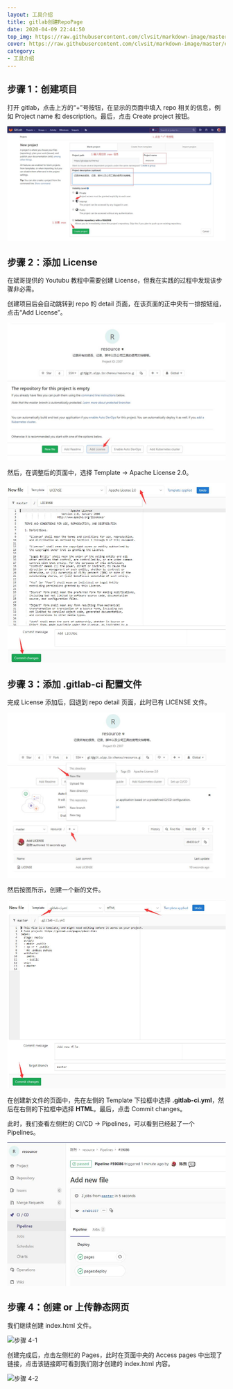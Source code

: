 ```yaml
---
layout: 工具介绍
title: gitlab创建RepoPage
date: 2020-04-09 22:44:50
top_img: https://raw.githubusercontent.com/clvsit/markdown-image/master/eigen/tools/20200409231825.jpg
cover: https://raw.githubusercontent.com/clvsit/markdown-image/master/eigen/tools/20200409231825.jpg
category:
- 工具介绍
---
```


## 步骤 1：创建项目
打开 gitlab，点击上方的“+”号按钮，在显示的页面中填入 repo 相关的信息，例如 Project name 和 description。最后，点击 Create project 按钮。

![步骤 1](https://raw.githubusercontent.com/clvsit/markdown-image/master/eigen/tools/20200409231825.jpg)

## 步骤 2：添加 License
在斌哥提供的 Youtubu 教程中需要创建 License，但我在实践的过程中发现该步骤非必需。

创建项目后会自动跳转到 repo 的 detail 页面，在该页面的正中央有一排按钮组，点击“Add License”。

![步骤 2-1](https://raw.githubusercontent.com/clvsit/markdown-image/master/eigen/tools/20200409232146.jpg)

然后，在调整后的页面中，选择 Template -> Apache License 2.0。

![步骤 2-1](https://raw.githubusercontent.com/clvsit/markdown-image/master/eigen/tools/20200409232614.jpg)

## 步骤 3：添加 .gitlab-ci 配置文件
完成 License 添加后，回退到 repo detail 页面，此时已有 LICENSE 文件。

![步骤 3-1](https://raw.githubusercontent.com/clvsit/markdown-image/master/eigen/tools/20200409232824.jpg)

然后按图所示，创建一个新的文件。

![步骤 3-2](https://raw.githubusercontent.com/clvsit/markdown-image/master/eigen/tools/20200409232928.jpg)

在创建新文件的页面中，先在左侧的 Template 下拉框中选择 **.gitlab-ci.yml**，然后在右侧的下拉框中选择 **HTML**。最后，点击 Commit changes。

此时，我们查看左侧栏的 CI/CD -> Pipelines，可以看到已经起了一个 Pipelines。

![步骤 3-3](https://raw.githubusercontent.com/clvsit/markdown-image/master/eigen/tools/20200409233216.jpg)

## 步骤 4：创建 or 上传静态网页
我们继续创建 index.html 文件。

![步骤 4-1](https://markdown-picture-clvsit.oss-cn-hangzhou.aliyuncs.com/gitlab%20page7.jpg)

创建完成后，点击左侧栏的 Pages，此时在页面中央的 Access pages 中出现了链接，点击该链接即可看到我们刚才创建的 index.html 内容。

![步骤 4-2](https://markdown-picture-clvsit.oss-cn-hangzhou.aliyuncs.com/gitlab%20page8.jpg)